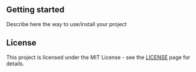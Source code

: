 

## Getting started

Describe here the way to use/install your project


## License

This project is licensed under the MIT License - see the [LICENSE](https://opensource.org/licenses/MIT) page for details.
